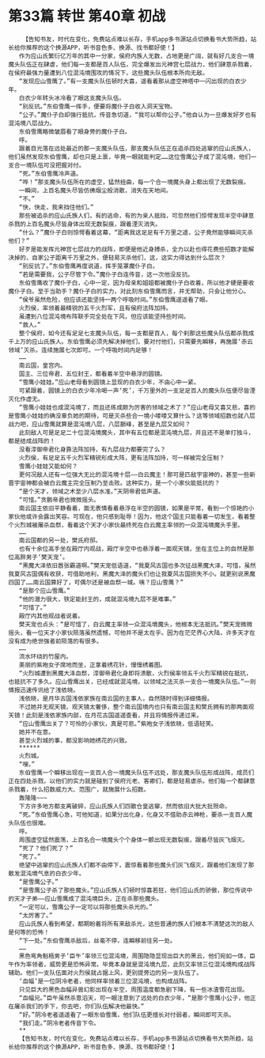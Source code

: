 # 第33篇 转世 第40章 初战
        【告知书友，时代在变化，免费站点难以长存，手机app多书源站点切换看书大势所趋，站长给你推荐的这个换源APP，听书音色多、换源、找书都好使！】
       作为应山氏繁衍亿万年的其中一分家，侯府内族人无数，占地更是广阔，就有好几支合一境魔头队伍正在肆虐，他们每一支都是百人队伍，完全爆发出元神宫七层战力，他们肆意杀戮着，在侯府最强力量遭到八位混沌境围攻的情况下，这些魔头队伍根本所向无敌。
       “发现应山雪鹰了。”有一支魔头队伍顿时大喜，遥看着那从虚空神塔中一闪出现的白衣少年。
       白衣少年转头冰冷看了眼这支魔头队伍。
       “别反抗。”东伯雪鹰一挥手，便要将魔仆子白收入洞天宝物。
       “公子。”魔仆子白却强行抵抗，传音急切道，“我可以帮你公子。”他自认为一旦爆发好歹也有混沌境八层战力。
       东伯雪鹰略微皱眉看了眼身旁的魔仆子白。
       呼。
       跟着目光落在远处最近的那一支魔头队伍，那支魔头队伍正在追杀四处逃窜的应山氏族人，他们虽然发现东伯雪鹰，却也只是上禀，毕竟一眼就能判定……这位雪鹰公子成了混沌境，他们一支合一境队伍可没把握对付。
       “死。”东伯雪鹰冷声道。
       “哗！”那支魔头队伍所在的虚空，猛然扭曲，每一个合一境魔头身上都出现了无数裂痕。
       一瞬间，上百名魔头尽皆仿佛烟尘般消散，消失在天地间。
       “不。”
       “快，快走，我来挡住他们。”
       那些被追杀的应山氏族人们，有的逃命，有的为亲人抵挡，可忽然他们惊愕发现半空中肆意杀戮的上百名魔头尽皆身体出现无数裂痕，跟着湮灭消失。
       “什么？”魔仆子白则惊愕看着这幕，“距离我这足足有千万里之遥，公子竟然能够瞬间灭杀他们？”
       好歹是能发挥元神宫七层战力的战阵，即便是他近身搏杀，全力以赴也得花费些招数才能解决掉的，自家公子距离千万里之外，便轻易灭杀他们，这，这实力得达到什么层次？
       “别反抗了。”东伯雪鹰再度说道，挥手笼罩魔仆子白。
       “若是需要我，公子尽管下令。”魔仆子白连传音，这一次他没反抗。
       东伯雪鹰收了魔仆子白，心中一定，因为母亲和姐姐都被魔仆子白收着，所以他才硬是要收魔仆子白。至于当助手？魔仆子白的实力，对此刻东伯雪鹰而言，并无帮助，只会让他分心。
       “侯爷虽然危险，但应该还能坚持一两个呼吸时间。”东伯雪鹰遥遥看了眼。
       火烈侯，率领着最精锐的五千火烈军，且有侯府法阵加持。
       虽遭到八位混沌境布阵联手完全处在下风，但应该能坚持些时间。
       “救人。”
       整个侯府，如今还有足足七支魔头队伍，每一支都是百人，每个刹那这些魔头队伍都杀戮成千上万的应山氏族人。东伯雪鹰必须先解决掉他们，要对付他们，只需要先瞬移，再施展‘赤云领域’灭杀。连续施展七次即可。一个呼吸时间内足够！
       ……
       南云国，皇宫内。
       国主、三位帝君、五位封王，都看着半空中悬浮的圆镜。
       “雪鹰小娃娃。”应山老母看到圆镜上显现的白衣少年，不由心中一紧。
       可紧跟着，圆镜上的白衣少年冷喝一声‘死’，千万里外的一支足足百人的魔头队伍便尽皆湮灭化作虚无。
       “雪鹰小娃娃也成混沌境了，而且还练成颇为厉害的领域之术了？”应山老母又喜又悲，喜的是雪鹰小娃娃的确没辜负她的期待，可是灭杀些合一境小喽喽又算什么？这等领域招数也就八层战力吧，应山雪鹰就算是混沌境八层，八层巅峰，甚至是九层又如何？
       此刻敌人可是足足二十位混沌境魔头，其中有五位都是混沌境九层，并且还不是单打独斗，都是结成战阵的！
       没看淳御帝君化身靠法阵加持，有九层战力都要完了么？
       火烈侯，有足足五千火烈军精锐形成大阵，更有法阵加持，可一样被完全压制？
       雪鹰小娃娃又能如何？
       更何况敌人还有一位强大无比的混沌境十层——白云魔主！那可是匹敌宇宙神的，甚至一些新晋宇宙神都会被白云魔主完全压制乃至击败。这种实力，是一个小家伙能抵抗的？
       “是个天才，领域之术至少八层水准。”天阴帝君低声道。
       “可惜。”贪鹏帝君也微微摇头。
       南云国主依旧平静看着，面无表情看着悬浮在半空的圆镜，如果是平常，看到一个惊艳的小家伙他或许会露出笑容。可现在，他只感到耻辱！因为，他这个国主只能看着一切发生，看着整个火烈城被屠杀血祭，看着这个天才小家伙最终死在白云魔主率领的一众混沌境魔头手里。
       ……
       南云国都的另一处，樊氏府邸。
       也有十余位高手坐在殿厅内观战，殿厅半空中也悬浮着一面观天镜，坐在主位上的自然是那位高胖男子‘樊天宠’。
       “黑魔大泽依旧嚣张霸道啊。”樊天宠低语道，“我夏风古国也多次征战黑魔大泽，可惜，虽然我夏风古国偶有收获，可借助地利，黑魔大泽的魔头们也让我夏风古国损失不小。就更别说黑魔四国了……南云国算好了，可偶尔还是被血祭一城。咦？应山雪鹰？”
       “是那个应山雪鹰。”
       “他的潜力很大，铁定能封王的，成就混沌境九层不是难事。”
       “可惜了。”
       殿厅内其他观战者说着。
       樊天宠也点头：“是可惜了，白云魔主率领一众混沌境魔头，他根本无法抵抗。”樊天宠微微摇头，看一位天才小家伙陨落虽然遗憾，可他并不是太在乎。因为在茫茫界心大陆，许多天才在没有成为绝世强者前陨落的有很多。
       ……
       流水环绕的竹屋内。
       美丽的紫袍女子席地而坐，正拿着绣花针，慢慢绣着图。
       “火烈城遭到黑魔大泽血祭，淳御帝君化身即将溃散，火烈侯率领五千火烈军精锐在抵抗，也抵抗不了多久。应山雪鹰出关，已经成就混沌境，以领域之法灭杀一支合一境魔头队伍。”一则情报迅速传讯给了浅依晓。
       浅依晓，是月华古国浅依家族在南云国的主事人，自然随时得到详细情报。
       不过她并无观天镜，观天镜太奢侈，整个南云国境内也只有南云国主和樊氏拥有的那两面观天镜！此刻是浅依家族内部，在月花古国遥遥查看，并且将情报传递过来。
       “应山雪鹰出关了？可怜的小家伙，真是可悲。”紫袍女子浅依晓，低语轻笑。
       她并不在意。
       甚至火烈城的事，都没影响她绣花的兴致。
       ******
       火烈城。
       “嗖。”
       东伯雪鹰一个瞬移出现在一支百人合一境魔头队伍不远处，那支魔头队伍形成战阵，成员们正在四处杀戮，以他们的实力就是碰到了侯府元老、客卿们，都是轻易虐杀。他们每一个都肆意杀戮着，什么招数威力大、范围广，就施展什么招数。
       轰隆隆~~~
       下方许多地方都支离破碎，应山氏族人们四散仓皇逃窜，然而依旧大批大批殒命。
       “死。”东伯雪鹰心急，可他知道，如果分出化身，化身又不借助赤云神枪，要杀一支百人魔头队伍也很难。
       呼。
       周围虚空猛然震荡，上百名合一境魔头个个身体一颤出现无数裂痕，跟着尽皆灰飞烟灭。
       “死了？他们死了？”
       “死了。”
       绝望中逃窜的应山氏族人们都不由停下，震惊看着那些魔头们灰飞烟灭，跟着他们发现了那散发混沌境气息的白衣少年。
       “是雪鹰公子。”
       “是雪鹰公子杀了那些魔头。”应山氏族人们顿时惊喜若狂，他们应山氏的骄傲，那位传说中的天才子弟——应山雪鹰成了混沌境巨头，正在杀那些魔头。
       “一定可以，雪鹰公子一定可以将那些魔头杀光的。”
       “太厉害了。”
       应山氏族人看到希望，都期盼着将所有来敌杀光，这些普通的族人们根本不清楚这次的敌人是何等的恐怖！
       “下一处。”东伯雪鹰杀敌后，丝毫不停，连瞬移前往另一处。
       ……
       黑色弯角魁梧男子‘臣午’率领三位混沌境，周围隐隐显现出巨大的黑云，他们宛如一体，臣午作为率领者，威势更是恐怖异常。毕竟本身就是混沌境九层，此刻又率领三位混沌境构成战阵辅助。他们一支队伍面对火烈侯就占据上风，更别提旁边的另一支队伍了。
       ‘血幅’是一位阴冷老者，他同样率领着三位混沌境，也构成战阵。
       只见巨大的黑色血幅异兽幻影出现在半空，周围温度都急剧下降，有一些冰渣雪花出现。
       “血幅兄。”臣午虽然杀意滔天，可一眼注意到了远处的白衣少年，“是那个雪鹰小公子，他正在屠杀我们的手下，你去吧，你们队伍解决他最快。”
       “好。”阴冷老者遥遥看了一眼东伯雪鹰，他们队伍更擅长对付弱者，瞬间即可灭杀。
       “我们走。”阴冷老者传音下令。
       **
       【告知书友，时代在变化，免费站点难以长存，手机app多书源站点切换看书大势所趋，站长给你推荐的这个换源APP，听书音色多、换源、找书都好使！】